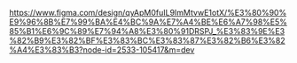 https://www.figma.com/design/qyApM0fuIL9ImMtvwE1otX/%E3%80%90%E9%96%8B%E7%99%BA%E4%BC%9A%E7%A4%BE%E6%A7%98%E5%85%B1%E6%9C%89%E7%94%A8%E3%80%91DRSPJ_%E3%83%9E%E3%82%B9%E3%82%BF%E3%83%BC%E3%83%87%E3%82%B6%E3%82%A4%E3%83%B3?node-id=2533-105417&m=dev